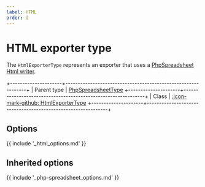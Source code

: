 ```yaml
---
label: HTML
order: d
---
```


# HTML exporter type

The `HtmlExporterType` represents an exporter that uses a [PhpSpreadsheet Html writer](https://phpspreadsheet.readthedocs.io/en/latest/topics/reading-and-writing-to-file/#phpofficephpspreadsheetwriterhtml7).

+---------------------+--------------------------------------------------------------+
| Parent type         | [PhpSpreadsheetType](php-spreadsheet.md)
+---------------------+--------------------------------------------------------------+
| Class               | [:icon-mark-github: HtmlExporterType](https://github.com/Kreyu/data-table-bundle/blob/main/src/Bridge/PhpSpreadsheet/Exporter/Type/HtmlExporterType.php)
+---------------------+--------------------------------------------------------------+

## Options

{{ include '_html_options.md' }}

## Inherited options

{{ include '_php-spreadsheet_options.md' }}
